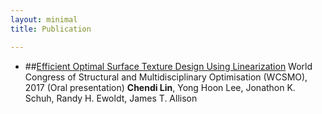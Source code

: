 ```yaml
---
layout: minimal
title: Publication

---
```



- ##[Efficient Optimal Surface Texture Design Using Linearization](https://link.springer.com/chapter/10.1007/978-3-319-67988-4_48)
World Congress of Structural and Multidisciplinary Optimisation (WCSMO), 2017 (Oral presentation)
**Chendi Lin**, Yong Hoon Lee, Jonathon K. Schuh, Randy H. Ewoldt, James T. Allison



